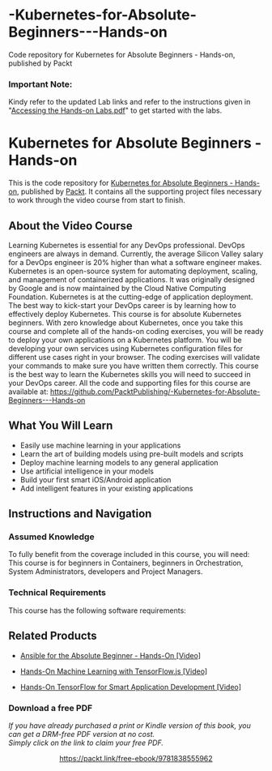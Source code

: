 # -Kubernetes-for-Absolute-Beginners---Hands-on
Code repository for Kubernetes for Absolute Beginners - Hands-on, published by Packt

### Important Note:
Kindy refer to the updated Lab links and refer to the instructions given in "[Accessing the Hands-on Labs.pdf](https://github.com/PacktPublishing/-Kubernetes-for-Absolute-Beginners---Hands-on/blob/master/Accessing%20the%20Hands-on%20Labs.pdf)"  to get started with the labs.  

# Kubernetes for Absolute Beginners - Hands-on
This is the code repository for [Kubernetes for Absolute Beginners - Hands-on](https://www.packtpub.com/application-development/hands-tensorflow-smart-application-development-video?utm_source=github&utm_medium=repository&utm_campaign=9781788998635), published by [Packt](https://www.packtpub.com/?utm_source=github). It contains all the supporting project files necessary to work through the video course from start to finish.
## About the Video Course
Learning Kubernetes is essential for any DevOps professional. DevOps engineers are always in demand. Currently, the average Silicon Valley salary for a DevOps engineer is 20% higher than what a software engineer makes. Kubernetes is an open-source system for automating deployment, scaling, and management of containerized applications. It was originally designed by Google and is now maintained by the Cloud Native Computing Foundation. Kubernetes is at the cutting-edge of application deployment. The best way to kick-start your DevOps career is by learning how to effectively deploy Kubernetes. This course is for absolute Kubernetes beginners. With zero knowledge about Kubernetes, once you take this course and complete all of the hands-on coding exercises, you will be ready to deploy your own applications on a Kubernetes platform. You will be developing your own services using Kubernetes configuration files for different use cases right in your browser. The coding exercises will validate your commands to make sure you have written them correctly. This course is the best way to learn the Kubernetes skills you will need to succeed in your DevOps career. All the code and supporting files for this course are available at: https://github.com/PacktPublishing/-Kubernetes-for-Absolute-Beginners---Hands-on

<H2>What You Will Learn</H2>
<DIV class=book-info-will-learn-text>
<UL>
<LI>Easily use machine learning in your applications 
<LI>Learn the art of building models using pre-built models and scripts&nbsp; 
<LI>Deploy machine learning models to any general application 
<LI>Use artificial intelligence in your models 
<LI>Build your first smart iOS/Android application 
<LI>Add intelligent features in your existing applications </LI></UL></DIV>

## Instructions and Navigation
### Assumed Knowledge
To fully benefit from the coverage included in this course, you will need:<br/>
This course is for beginners in Containers, beginners in Orchestration, System Administrators, developers and Project Managers.	
### Technical Requirements
This course has the following software requirements:<br/>

   


## Related Products
* [Ansible for the Absolute Beginner - Hands-On [Video]](https://www.packtpub.com/application-development/hands-tensorflow-smart-application-development-video?utm_source=github&utm_medium=repository&utm_campaign=9781788998635)

* [Hands-On Machine Learning with TensorFlow.js [Video]](https://www.packtpub.com/application-development/hands-tensorflow-smart-application-development-video?utm_source=github&utm_medium=repository&utm_campaign=9781788998635)

* [Hands-On TensorFlow for Smart Application Development [Video]](https://www.packtpub.com/application-development/hands-tensorflow-smart-application-development-video?utm_source=github&utm_medium=repository&utm_campaign=9781788998635)

### Download a free PDF

 <i>If you have already purchased a print or Kindle version of this book, you can get a DRM-free PDF version at no cost.<br>Simply click on the link to claim your free PDF.</i>
<p align="center"> <a href="https://packt.link/free-ebook/9781838555962">https://packt.link/free-ebook/9781838555962 </a> </p>